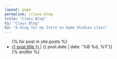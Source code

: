 ```yaml
---
layout: page
permalink: /class-blog
title: "Class Blog"
h1: "Class Blog"
h2: "A blog for my Intro to Game Studies class"
---
```

<ul>
  {% for post in site.posts %}
  <li>
    <a href="{{ post.url }}"> {{ post.title }} </a>
    | {{ post.date | date: '%B %d, %Y'}}
  </li>
  {% endfor %}
</ul>
